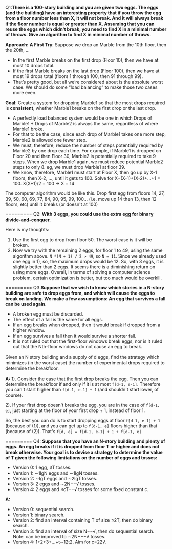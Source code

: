 Q1:**There is a 100-story building and you are given two eggs. The eggs (and the building) have an interesting property that if you throw the egg from a floor number less than X, it will not break. And it will always break if the floor number is equal or greater than X. Assuming that you can reuse the eggs which didn't break, you need to find X in 
a minimal number of throws. Give an algorithm to find X in minimal number of throws.**

**Approach:**
**A First Try**: Suppose we drop an Marble from the 10th floor, then the 20th, …

- In the first Marble breaks on the first drop (Floor 10), then we have at most 10 drops total.
- If the first Marble breaks on the last drop (Floor 100), then we have at most 19 drops total (floors 1 through 100, then 91 through 99).
- That’s pretty good, but all we’re considered about is the absolute worst case. We should do some “load balancing” to make those two cases more even.

**Goal**: Create a system for dropping Marble1 so that the most drops required is **consistent**, whether Marble1 breaks on the first drop or the last drop.

- A perfectly load balanced system would be one in which Drops of Marble1 + Drops of Marble2 is always the same, regardless of where Marble1 broke.
- For that to be the case, since each drop of Marble1 takes one more step, Marble2 is allowed one fewer step.
- We must, therefore, reduce the number of steps potentially required by Marble2 by one drop each time. For example, if Marble1 is dropped on Floor 20 and then Floor 30, Marble2 is potentially required to take 9 steps. When we drop Marble1 again, we must reduce potential Marble2 steps to only 8. eg, we must drop Marble1 at floor 39.
- We know, therefore, Marble1 must start at Floor X, then go up by X-1 floors, then X-2, …, until it gets to 100.
  Solve for X+(X-1)+(X-2)+…+1 = 100. X(X+1)/2 = 100 -> X = 14

The computer algorithm would be like this. Drop first egg from floors 14, 27, 39, 50, 60, 69, 77, 84, 90, 95, 99, 100... 
(i.e. move up 14 then 13, then 12 floors, etc) until it breaks (or doesn't at 100)

=========
Q2: **With 3 eggs, you could use the extra egg for binary divide-and-conquer.**

Here is my thoughts:

1. Use the first egg to drop from floor 50. The worst case is it will be broken.
2. Now we try with the remaining 2 eggs, for floor 1 to 49, using the same algorithm above.
`N *(N + 1) / 2 > 49`, so `N = 11`. Since we already used one egg in 1), so, the maximum drops would be 12.
So, with 3 eggs, it is slightly better than 2 eggs. It seems there is a diminishing return on using more eggs.
Overall, in terms of solving a computer science problem, certain optimization is better, but too much would be overkill.


=========
Q3:**Suppose that we wish to know which stories in a N-story building are safe to drop eggs from, and which will
cause the eggs to break on landing. We make a few assumptions: An egg that survives a fall can be used again.**
- A broken egg must be discarded.
- The effect of a fall is the same for all eggs.
- If an egg breaks when dropped, then it would break if dropped from a higher window.
- If an egg survives a fall then it would survive a shorter fall.
- It is not ruled out that the first-floor windows break eggs, nor is it ruled out that the Nth-floor windows do not cause an egg to break.

Given an N story building and a supply of d eggs, ﬁnd the strategy which minimizes (in the worst case) the number of 
experimental drops required to determine the breakﬂoor.

**A:**
1). Consider the case that the first drop breaks the egg. Then you can determine the breakfloor if and only if it is at most `f[d-1, e-1]`. Therefore you can't start higher than `f[d-1, e-1] + 1` (and shouldn't start lower, of course).

2). If your first drop doesn't breaks the egg, you are in the case of `f[d-1, e]`, just starting at the floor of your first drop + 1, instead of floor 1.

So, the best you can do is to start dropping eggs at floor `f[d-1, e-1] + 1` (because of (1)), 
and you can get up to `f[d-1, e]` floors higher than that (because of (2)). That's `f[d, e] = f[d-1, e-1] + 1 + f[d-1, e]`

=========
Q4: **Suppose that you have an N-story building and plenty of eggs. An egg breaks if it is dropped from floor T or higher and does not break otherwise. Your goal is to devise a strategy to determine the value of T given the following limitations on the number of eggs and tosses:**
- Version 0: 1 egg, ≤T tosses.
- Version 1: ∼1lgN eggs and ∼1lgN tosses.
- Version 2: ∼lgT eggs and ∼2lgT tosses.
- Version 3: 2 eggs and ∼2N−−√ tosses.
- Version 4: 2 eggs and ≤cT−−√ tosses for some fixed constant c.

**A:**
+ Version 0: sequential search.
+ Version 1: binary search.
+ Version 2: find an interval containing T of size ≤2T, then do binary search.
+ Version 3: find an interval of size N−−√, then do sequential search. Note: can be improved to ∼2N−−−√ tosses.
+ Version 4: 1+2+3+…+t∼12t2. Aim for c=22√.
